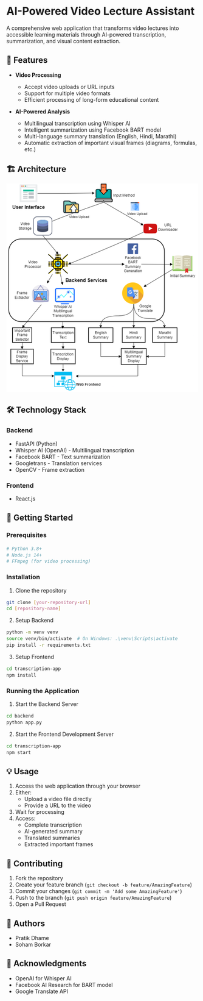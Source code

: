 # AI-Powered Video Lecture Assistant

A comprehensive web application that transforms video lectures into accessible learning materials through AI-powered transcription, summarization, and visual content extraction.

## 🌟 Features

- **Video Processing**
  - Accept video uploads or URL inputs
  - Support for multiple video formats
  - Efficient processing of long-form educational content

- **AI-Powered Analysis**
  - Multilingual transcription using Whisper AI
  - Intelligent summarization using Facebook BART model
  - Multi-language summary translation (English, Hindi, Marathi)
  - Automatic extraction of important visual frames (diagrams, formulas, etc.)

## 🏗️ Architecture

![Architecture Diagram](https://raw.githubusercontent.com/pratikdhame/Transcribe-Summarize-Visualize/refs/heads/main/architecture.png)

## 🛠️ Technology Stack

### Backend
- FastAPI (Python)
- Whisper AI (OpenAI) - Multilingual transcription
- Facebook BART - Text summarization
- Googletrans - Translation services
- OpenCV - Frame extraction

### Frontend
- React.js

## 🚀 Getting Started

### Prerequisites
```bash
# Python 3.8+
# Node.js 14+
# FFmpeg (for video processing)
```

### Installation

1. Clone the repository
```bash
git clone [your-repository-url]
cd [repository-name]
```

2. Setup Backend
```bash
python -m venv venv
source venv/bin/activate  # On Windows: .\venv\Scripts\activate
pip install -r requirements.txt
```

3. Setup Frontend
```bash
cd transcription-app
npm install
```

### Running the Application

1. Start the Backend Server
```bash
cd backend
python app.py
```

2. Start the Frontend Development Server
```bash
cd transcription-app
npm start
```

## 💡 Usage

1. Access the web application through your browser
2. Either:
   - Upload a video file directly
   - Provide a URL to the video
3. Wait for processing
4. Access:
   - Complete transcription
   - AI-generated summary
   - Translated summaries
   - Extracted important frames

## 🤝 Contributing

1. Fork the repository
2. Create your feature branch (`git checkout -b feature/AmazingFeature`)
3. Commit your changes (`git commit -m 'Add some AmazingFeature'`)
4. Push to the branch (`git push origin feature/AmazingFeature`)
5. Open a Pull Request

## 👥 Authors

- Pratik Dhame
- Soham Borkar

## 🙏 Acknowledgments

- OpenAI for Whisper AI
- Facebook AI Research for BART model
- Google Translate API
